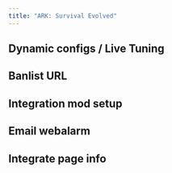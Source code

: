 ```yaml
---
title: "ARK: Survival Evolved"
---
```


## Dynamic configs / Live Tuning
[//]: # (TODO add reference to `connect` page @ game server settings)

## Banlist URL
[//]: # (TODO add reference to `connect` page @ game server settings)

## Integration mod setup
[//]: # (TODO add reference to `connect` page @ game server settings)

## Email webalarm

## Integrate page info
[//]: # (TODO add reference to `integrate` page @ game server settings)